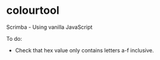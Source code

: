 # colourtool
Scrimba - Using vanilla JavaScript 

To do:
- Check that hex value only contains letters a-f inclusive.